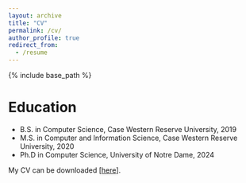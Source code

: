 ```yaml
---
layout: archive
title: "CV"
permalink: /cv/
author_profile: true
redirect_from:
  - /resume
---
```


{% include base_path %}

Education
======
* B.S. in Computer Science, Case Western Reserve University, 2019
* M.S. in Computer and Information Science, Case Western Reserve University, 2020
* Ph.D in Computer Science, University of Notre Dame, 2024

My CV can be downloaded \[[here](https://github.com/jumxglhf/jumxglhf.github.io/blob/master/images/clark_mingxuan_ju_resume.pdf?raw=true)\]. 